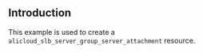## Introduction

This example is used to create a `alicloud_slb_server_group_server_attachment` resource.
